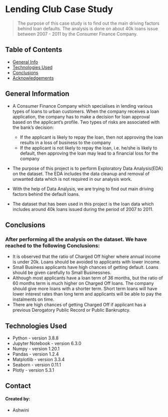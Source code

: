 # Lending Club Case Study
> The purpose of this case study is to find out the main driving factors behind loan defaults. The analysis is done on about 40k loans issue between 2007 - 2011 by the Consumer Finance Company.


## Table of Contents
* [General Info](#general-information)
* [Technologies Used](#technologies-used)
* [Conclusions](#conclusions)
* [Acknowledgements](#acknowledgements)

<!-- You can include any other section that is pertinent to your problem -->

## General Information
- A Consumer Finance Company which specialises in lending various types of loans to urban customers. When the company receives a loan application, the company has to make a decision for loan approval based on the applicant’s profile. Two types of risks are associated with the bank’s decision:
   - If the applicant is likely to repay the loan, then not approving the loan results in a loss of business to the company
   - If the applicant is not likely to repay the loan, i.e. he/she is likely to default, then approving the loan may lead to a financial loss for the company

- The purpose of this project is to perform Exploratory Data Analysis(EDA) on the dataset. The EDA includes the data cleanup and removal of unwanted data which is not required in our analysis work. 
- With the help of Data Analysis, we are trying to find out main driving factors behind the default loans.
- The dataset that has been used in this project is the loan data which includes around 40k loans issued during the period of 2007 to 2011. 

<!-- You don't have to answer all the questions - just the ones relevant to your project. -->

## Conclusions
### After performing all the analysis on the dataset. We have reached to the following Conclusions:
- It is observed that the ratio of Charged Off higher where annual income is under 20k. Loans should be avoided to applicants with lower income.
- Small Business applicants have high chances of getting default. Loans should be given carefully to Small Businessnes.
- Although most applicants have a loan term of 36 months, but the ratio of 60 months term is much higher on Charged Off loans. The company should give more loans with a shorter term. Short term loans will have lower interest rates than long term and applicants will be able to pay the instalments on time.
- There are high chances of getting Charged Off if applicant has a previous Derogatory Public Record or Public Bankruptcy.

<!-- You don't have to answer all the questions - just the ones relevant to your project. -->


## Technologies Used
- Python - version 3.8.8
- Jupyter Notebook - version 6.3.0
- Numpy - version 1.20.1
- Pandas - version 1.2.4
- Matplotlib - version 3.3.4
- Seaborn - version 0.11.1
- Plotly - version 5.3.1


<!-- As the libraries versions keep on changing, it is recommended to mention the version of library used in this project -->


## Contact
#### Created by:
- Ashwini 



<!-- Optional -->
<!-- ## License -->
<!-- This project is open source and available under the [... License](). -->

<!-- You don't have to include all sections - just the one's relevant to your project -->
